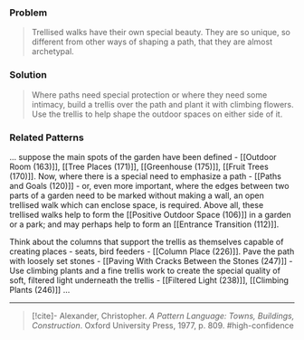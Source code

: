 ### Problem
>Trellised walks have their own special beauty. They are so unique, so different from other ways of shaping a path, that they are almost archetypal.

### Solution
>Where paths need special protection or where they need some intimacy, build a trellis over the path and plant it with climbing flowers. Use the trellis to help shape the outdoor spaces on either side of it.

### Related Patterns
... suppose the main spots of the garden have been defined - [[Outdoor Room (163)]], [[Tree Places (171)]], [[Greenhouse (175)]], [[Fruit Trees (170)]]. Now, where there is a special need to emphasize a path - [[Paths and Goals (120)]] - or, even more important, where the edges between two parts of a garden need to be marked without making a wall, an open trellised walk which can enclose space, is required. Above all, these trellised walks help to form the [[Positive Outdoor Space (106)]] in a garden or a park; and may perhaps help to form an [[Entrance Transition (112)]].

Think about the columns that support the trellis as themselves capable of creating places - seats, bird feeders - [[Column Place (226)]]. Pave the path with loosely set stones - [[Paving With Cracks Between the Stones (247)]] - Use climbing plants and a fine trellis work to create the special quality of soft, filtered light underneath the trellis - [[Filtered Light (238)]], [[Climbing Plants (246)]] ...

---

> [!cite]- Alexander, Christopher. _A Pattern Language: Towns, Buildings, Construction_. Oxford University Press, 1977, p. 809.
> #high-confidence 